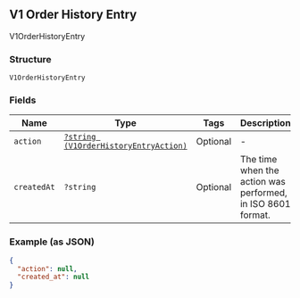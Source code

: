 ## V1 Order History Entry

V1OrderHistoryEntry

### Structure

`V1OrderHistoryEntry`

### Fields

| Name | Type | Tags | Description |
|  --- | --- | --- | --- |
| `action` | [`?string (V1OrderHistoryEntryAction)`](/doc/models/v1-order-history-entry-action.md) | Optional | -  |
| `createdAt` | `?string` | Optional | The time when the action was performed, in ISO 8601 format. |

### Example (as JSON)

```json
{
  "action": null,
  "created_at": null
}
```

